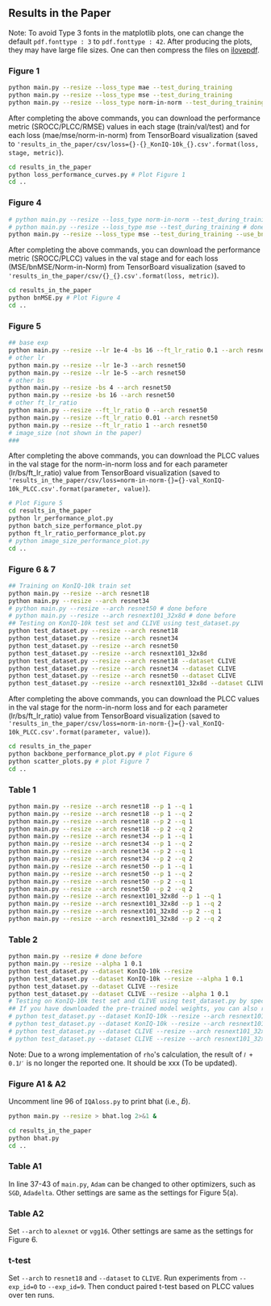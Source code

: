 ## Results in the Paper
Note: To avoid Type 3 fonts in the matplotlib plots, one can change the default `pdf.fonttype : 3` to `pdf.fonttype : 42`. After producing the plots, they may have large file sizes. One can then compress the files on [ilovepdf](https://www.ilovepdf.com/compress_pdf).
### Figure 1
```bash 
python main.py --resize --loss_type mae --test_during_training 
python main.py --resize --loss_type mse --test_during_training
python main.py --resize --loss_type norm-in-norm --test_during_training
```
After completing the above commands, you can download the performance metric (SROCC/PLCC/RMSE) values in each stage (train/val/test) and for each loss (mae/mse/norm-in-norm) from TensorBoard visualization (saved to `'results_in_the_paper/csv/loss={}-{}_KonIQ-10k_{}.csv'.format(loss, stage, metric)`).
```bash
cd results_in_the_paper
python loss_performance_curves.py # Plot Figure 1
cd ..
```

### Figure 4
```bash 
# python main.py --resize --loss_type norm-in-norm --test_during_training # done before
# python main.py --resize --loss_type mse --test_during_training # done before
python main.py --resize --loss_type mse --test_during_training --use_bn_end 
```
After completing the above commands, you can download the performance metric (SROCC/PLCC) values in the val stage and for each loss (MSE/bnMSE/Norm-in-Norm) from TensorBoard visualization (saved to `'results_in_the_paper/csv/{}_{}.csv'.format(loss, metric)`).
```bash
cd results_in_the_paper
python bnMSE.py # Plot Figure 4
cd ..
```
### Figure 5
```bash 
## base exp
python main.py --resize --lr 1e-4 -bs 16 --ft_lr_ratio 0.1 --arch resnet50
# other lr
python main.py --resize --lr 1e-3 --arch resnet50
python main.py --resize --lr 1e-5 --arch resnet50
# other bs
python main.py --resize -bs 4 --arch resnet50
python main.py --resize -bs 16 --arch resnet50
# other ft_lr_ratio
python main.py --resize --ft_lr_ratio 0 --arch resnet50
python main.py --resize --ft_lr_ratio 0.01 --arch resnet50
python main.py --resize --ft_lr_ratio 1 --arch resnet50
# image_size (not shown in the paper)
###
```
After completing the above commands, you can download the PLCC values in the val stage for the norm-in-norm loss and for each parameter (lr/bs/ft_lr_ratio) value from TensorBoard visualization (saved to `'results_in_the_paper/csv/loss=norm-in-norm-{}={}-val_KonIQ-10k_PLCC.csv'.format(parameter, value)`).
```bash
# Plot Figure 5
cd results_in_the_paper
python lr_performance_plot.py
python batch_size_performance_plot.py
python ft_lr_ratio_performance_plot.py
# python image_size_performance_plot.py
cd ..
```

### Figure 6 & 7
```bash
## Training on KonIQ-10k train set
python main.py --resize --arch resnet18
python main.py --resize --arch resnet34
# python main.py --resize --arch resnet50 # done before
# python main.py --resize --arch resnext101_32x8d # done before
## Testing on KonIQ-10k test set and CLIVE using test_dataset.py
python test_dataset.py --resize --arch resnet18
python test_dataset.py --resize --arch resnet34
python test_dataset.py --resize --arch resnet50 
python test_dataset.py --resize --arch resnext101_32x8d 
python test_dataset.py --resize --arch resnet18 --dataset CLIVE
python test_dataset.py --resize --arch resnet34 --dataset CLIVE
python test_dataset.py --resize --arch resnet50 --dataset CLIVE
python test_dataset.py --resize --arch resnext101_32x8d --dataset CLIVE 
```

After completing the above commands, you can download the PLCC values in the val stage for the norm-in-norm loss and for each parameter (lr/bs/ft_lr_ratio) value from TensorBoard visualization (saved to `'results_in_the_paper/csv/loss=norm-in-norm-{}={}-val_KonIQ-10k_PLCC.csv'.format(parameter, value)`).
```bash
cd results_in_the_paper
python backbone_performance_plot.py # plot Figure 6
python scatter_plots.py # plot Figure 7
cd ..
```

### Table 1
```bash
python main.py --resize --arch resnet18 --p 1 --q 1
python main.py --resize --arch resnet18 --p 1 --q 2
python main.py --resize --arch resnet18 --p 2 --q 1
python main.py --resize --arch resnet18 --p 2 --q 2
python main.py --resize --arch resnet34 --p 1 --q 1
python main.py --resize --arch resnet34 --p 1 --q 2
python main.py --resize --arch resnet34 --p 2 --q 1
python main.py --resize --arch resnet34 --p 2 --q 2
python main.py --resize --arch resnet50 --p 1 --q 1
python main.py --resize --arch resnet50 --p 1 --q 2
python main.py --resize --arch resnet50 --p 2 --q 1
python main.py --resize --arch resnet50 --p 2 --q 2
python main.py --resize --arch resnext101_32x8d --p 1 --q 1
python main.py --resize --arch resnext101_32x8d --p 1 --q 2
python main.py --resize --arch resnext101_32x8d --p 2 --q 1
python main.py --resize --arch resnext101_32x8d --p 2 --q 2
```

### Table 2
```bash
python main.py --resize # done before
python main.py --resize --alpha 1 0.1 
python test_dataset.py --dataset KonIQ-10k --resize
python test_dataset.py --dataset KonIQ-10k --resize --alpha 1 0.1
python test_dataset.py --dataset CLIVE --resize
python test_dataset.py --dataset CLIVE --resize --alpha 1 0.1
# Testing on KonIQ-10k test set and CLIVE using test_dataset.py by specifying the settings and the trained_model_file.
## If you have downloaded the pre-trained model weights, you can also run the test with the following commands
# python test_dataset.py --dataset KonIQ-10k --resize --arch resnext101_32x8d --trained_model_file checkpoints/p1q2.pth
# python test_dataset.py --dataset KonIQ-10k --resize --arch resnext101_32x8d --trained_model_file checkpoints/p1q2plus0.1variant.pth
# python test_dataset.py --dataset CLIVE --resize --arch resnext101_32x8d --trained_model_file checkpoints/p1q2.pth
# python test_dataset.py --dataset CLIVE --resize --arch resnext101_32x8d --trained_model_file checkpoints/p1q2plus0.1variant.pth
```

Note: Due to a wrong implementation of `rho`'s calculation, the result of `𝑙 + 0.1𝑙′` is no longer the reported one. It should be xxx (To be updated).

### Figure A1 & A2
Uncomment line 96 of `IQAloss.py` to print bhat (i.e., $\hat{b}$).
```bash
python main.py --resize > bhat.log 2>&1 & 
```
```bash
cd results_in_the_paper
python bhat.py
cd ..
```

### Table A1
In line 37-43 of `main.py`, `Adam` can be changed to other optimizers, such as `SGD`, `Adadelta`. Other settings are same as the settings for Figure 5(a).

### Table A2
Set `--arch` to `alexnet` or `vgg16`. Other settings are same as the settings for Figure 6.

### t-test
Set `--arch` to `resnet18` and `--dataset` to `CLIVE`. Run experiments from `--exp_id=0` to `--exp_id=9`.
Then conduct paired t-test based on PLCC values over ten runs.